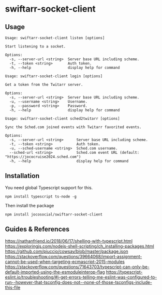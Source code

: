 swiftarr-socket-client
======================

## Usage

```
Usage: swiftarr-socket-client listen [options]

Start listening to a socket.

Options:
  -s, --server-url <string>  Server base URL including scheme.
  -t, --token <string>       Auth token.
  -h, --help                 display help for command
```

```
Usage: swiftarr-socket-client login [options]

Get a token from the Twitarr server.

Options:
  -s, --server-url <string>  Server base URL including scheme.
  -u, --username <string>    Username.
  -p, --password <string>    Password.
  -h, --help                 display help for command
```

```
Usage: swiftarr-socket-client sched2twitarr [options]

Sync the Sched.com joined events with Twitarr favorited events.

Options:
  -s, --server-url <string>      Server base URL including scheme.
  -t, --token <string>           Auth token.
  -u, --sched-username <string>  Sched.com username.
  --sched-url <string>           Sched.com event URL (default: "https://jococruise2024.sched.com")
  -h, --help                     display help for command
```

## Installation

You need global Typescript support for this.

```
npm install typescript ts-node -g
```

Then install the package

```
npm install jocosocial/swiftarr-socket-client
```

## Guides & References

https://nathanfriend.io/2018/06/17/shelling-with-typescript.html
https://exploringjs.com/nodejs-shell-scripting/ch_installing-packages.html
https://github.com/piuccio/cowsay/blob/master/package.json
https://stackoverflow.com/questions/39664068/import-assignment-cannot-be-used-when-targeting-ecmascript-2015-modules
https://stackoverflow.com/questions/71643703/typescript-can-only-be-default-imported-using-the-esmoduleinterop-flag
https://typescript-eslint.io/troubleshooting/#i-get-errors-telling-me-eslint-was-configured-to-run--however-that-tsconfig-does-not--none-of-those-tsconfigs-include-this-file
